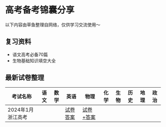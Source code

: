 # 高考备考锦囊分享

以下内容由草鱼整理自网络，仅供学习交流使用～

## 复习资料
* 语文高考必备70篇
* 生物基础知识填空大全

## 最新试卷整理

| 考试名称          | 语文 | 数学 | 英语 | 物理 | 化学 | 生物 | 历史 | 地理 | 政治 |
| ----------------- | ---- | ---- | ---- | ---- | ---- | ---- | ---- | ---- | ---- |
| 2024年1月浙江高考 |||[试卷](https://calvinxiaocao.github.io/cee/exams/zhejiang2401/En.pdf) [答案](https://calvinxiaocao.github.io/cee/exams/zhejiang2401/En-ans.pdf)|[试卷+答案](https://calvinxiaocao.github.io/cee/exams/zhejiang2401/Ph.pdf)||||||